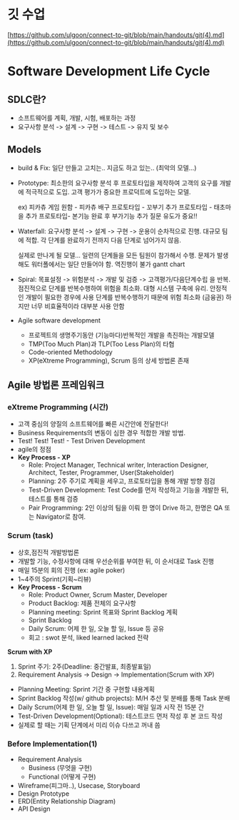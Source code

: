 # 깃 수업

[https://github.com/ulgoon/connect-to-git/blob/main/handouts/git(4).md](https://github.com/ulgoon/connect-to-git/blob/main/handouts/git(4).md)

# ****Software Development Life Cycle****

## ****SDLC란?****

- 소프트웨어를 계획, 개발, 시험, 배포하는 과정
- 요구사항 분석 -> 설계 -> 구현 -> 테스트 -> 유지 및 보수

## ****Models****

- build & Fix: 일단 만들고 고치는.. 지금도 하고 있는.. (최악의 모델…)
- Prototype: 최소한의 요구사항 분석 후 프로토타입을 제작하여 고객의 요구를 개발에 적극적으로 도입. 고객 평가가 중요한 프로덕트에 도입하는 모델.
    
    ex) 피카츄 게임 원함 - 피카츄 배구 프로토타입 - 꼬부기 추가 프로토타입 - 태초마을 추가 프로토타입- 본기능 완료 후 부가기능 추가
    질문 유도가 중요!!
    
- Waterfall: 요구사항 분석 -> 설계 -> 구현 -> 운용이 순차적으로 진행. 대규모 팀에 적합. 각 단계를 완료하기 전까지 다음 단계로 넘어가지 않음.
    
    실제로 만나게 될 모델… 일련의 단계들을 모든 팀원이 참가해서 수행.
    문제가 발생해도 워터폴에서는 일단 만들어야 함. 역진행이 불가
    gantt chart
    
- Spiral: 목표설정 -> 위험분석 -> 개발 및 검증 -> 고객평가/다음단계수립 을 반복. 점진적으로 단계를 반복수행하여 위험을 최소화. 대형 시스템 구축에 유리.
안정적인 개발이 필요한 경우에 사용
단계를 반복수행하기 때문에 위험 최소화 (금융권)
하지만 너무 비효율적이라 대부분 사용 안함
- Agile software development
    - 프로젝트의 생명주기동안 (기능마다)반복적인 개발을 촉진하는 개발모델
    - TMP(Too Much Plan)과 TLP(Too Less Plan)의 타협
    - Code-oriented Methodology
    - XP(eXtreme Programming), Scrum 등의 상세 방법론 존재
    

## Agile 방법론 프레임워크

### ****eXtreme Programming (시간)****

- 고객 중심의 양질의 소프트웨어를 빠른 시간안에 전달한다!
- Business Requirements의 변동이 심한 경우 적합한 개발 방법.
- Test! Test! Test! - Test Driven Development
- agile의 정점
- **Key Process - XP**
    - Role: Project Manager, Technical writer, Interaction Designer, Architect, Tester, Programmer, User(Stakeholder)
    - Planning: 2주 주기로 계획을 세우고, 프로토타입을 통해 개발 방향 점검
    - Test-Driven Development: Test Code를 먼저 작성하고 기능을 개발한 뒤, 테스트를 통해 검증
    - Pair Programming: 2인 이상의 팀을 이뤄 한 명이 Drive 하고, 한명은 QA 또는 Navigator로 참여.

### ****Scrum (task)****

- 상호,점진적 개발방법론
- 개발할 기능, 수정사항에 대해 우선순위를 부여한 뒤, 이 순서대로 Task 진행
- 매일 15분의 회의 진행 (ex: agile poker)
- 1~4주의 Sprint(기획~리뷰)
- **Key Process - Scrum**
    - Role: Product Owner, Scrum Master, Developer
    - Product Backlog: 제품 전체의 요구사항
    - Planning meeting: Sprint 목표와 Sprint Backlog 계획
    - Sprint Backlog
    - Daily Scrum: 어제 한 일, 오늘 할 일, Issue 등 공유
    - 회고 : swot 분석, liked learned lacked 전략

****Scrum with XP****

1. Sprint 주기: 2주(Deadline: 중간발표, 최종발표일)
2. Requirement Analysis -> Design -> Implementation(Scrum with XP)
- Planning Meeting: Sprint 기간 중 구현할 내용계획
- Sprint Backlog 작성(w/ github projects): M/H 추산 및 분배를 통해 Task 분배
- Daily Scrum(어제 한 일, 오늘 할 일, Issue): 매일 일과 시작 전 15분 간
- Test-Driven Development(Optional): 테스트코드 먼저 작성 후 본 코드 작성
- 실제로 할 때는 기획 단계에서 미리 이슈 다쓰고 꺼내 씀

### **Before Implementation(1)**

- Requirement Analysis
    - Business (무엇을 구현)
    - Functional (어떻게 구현)
- Wireframe(피그마..), Usecase, Storyboard
- Design Prototype
- ERD(Entity Relationship Diagram)
- API Design
